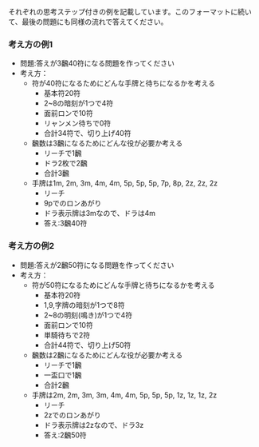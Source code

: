 それぞれの思考ステップ付きの例を記載しています。このフォーマットに続いて、最後の問題にも同様の流れで答えてください。

### 考え方の例1
- 問題:答えが3飜40符になる問題を作ってください
- 考え方：
    - 符が40符になるためにどんな手牌と待ちになるかを考える
        - 基本符20符
        - 2~8の暗刻が1つで4符
        - 面前ロンで10符
        - リャンメン待ちで0符
        - 合計34符で、切り上げ40符
    - 飜数は3飜になるためにどんな役が必要か考える
        - リーチで1飜
        - ドラ2枚で2飜
        - 合計3飜
    - 手牌は1m, 2m, 3m, 4m, 4m, 5p, 5p, 5p, 7p, 8p, 2z, 2z, 2z
        - リーチ
        - 9pでのロンあがり
        - ドラ表示牌は3mなので、ドラは4m
        - 答え:3飜40符

### 考え方の例2
- 問題:答えが2飜50符になる問題を作ってください
- 考え方：
    - 符が50符になるためにどんな手牌と待ちになるかを考える
        - 基本符20符
        - 1,9,字牌の暗刻が1つで8符
        - 2~8の明刻(鳴き)が1つで4符
        - 面前ロンで10符
        - 単騎待ちで2符
        - 合計44符で、切り上げ50符
    - 飜数は2飜になるためにどんな役が必要か考える
        - リーチで1飜
        - 一盃口で1飜
        - 合計2飜
    - 手牌は2m, 2m, 3m, 3m, 4m, 4m, 5p, 5p, 5p, 1z, 1z, 1z, 2z
        - リーチ
        - 2zでのロンあがり
        - ドラ表示牌は2zなので、ドラ3z
        - 答え:2飜50符

